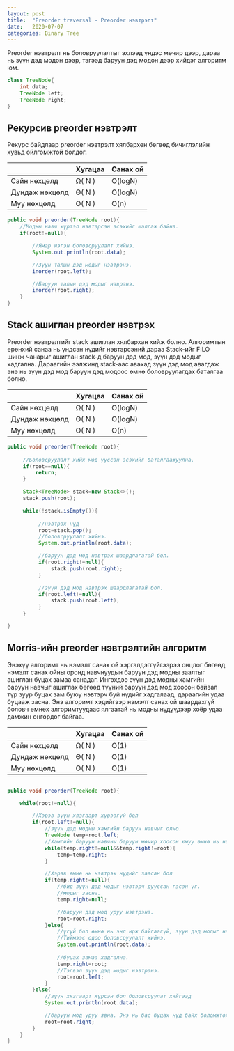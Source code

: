```yaml
---
layout: post
title:  "Preorder traversal - Preorder нэвтрэлт"
date:   2020-07-07
categories: Binary Tree
---
```


Preorder нэвтрэлт нь боловруулалтыг эхлээд үндэс мөчир дээр, дараа нь зүүн дэд модон дээр, тэгээд баруун дэд модон дээр хийдэг алгоритм юм.

```java
class TreeNode{
    int data;
    TreeNode left;
    TreeNode right;
}
```

## Рекурсив preorder нэвтрэлт 

Рекурс байдлаар preorder нэвтрэлт хялбархөн бөгөөд бичиглэлийн хувьд ойлгомжтой болдог.

|                | Хугацаа         | Санах ой         |
|----------------|-----------------|------------------|
| Сайн нөхцөлд   | Ω( N )      | O(logN)             |
| Дундаж нөхцөлд | Θ( N )      | O(logN)             |
| Муу нөхцөлд    | O(  N )      | O(n)             | 

```java
public void preorder(TreeNode root){
    //Модны навч хүртэл нэвтэрсэн эсэхийг шалгаж байна.
    if(root!=null){

        //Ямар нэгэн боловсруулалт хийнэ.
        System.out.println(root.data);

        //Зүүн талын дэд модыг нэвтрэнэ.
        inorder(root.left);

        //Баруун талын дэд модыг нэврэнэ.
        inorder(root.right);
    }
}
```

## Stack ашиглан preorder нэвтрэх
Preorder нэвтрэлтийг stack ашиглан хялбархан хийж болно. 
Алгоримтын ерөнхий санаа нь үндсэн нүдийг нэвтэрсэний дараа Stack-ийг FILO шинж чанарыг ашиглан stack-д
баруун дэд мод, зүүн дэд модыг хадгална. Дараагийн ээлжинд stack-аас авахад зүүн дэд мод авагдаж энэ нь зүүн дэд мод баруун дэд модоос өмнө боловруулагдах баталгаа болно.

|                | Хугацаа         | Санах ой         |
|----------------|-----------------|------------------|
| Сайн нөхцөлд   | Ω( N )      | O(logN)             |
| Дундаж нөхцөлд | Θ( N )      | O(logN)             |
| Муу нөхцөлд    | O(  N )      | O(n)             | 
```java
public void preorder(TreeNode root){
     
     //Боловсруулалт хийх мод үүссэн эсэхийг баталгаажуулна. 
     if(root==null){
         return;
     }

     Stack<TreeNode> stack=new Stack<>();
     stack.push(root);

     while(!stack.isEmpty()){
          
          //нэвтрэх нүд
          root=stack.pop();
          //боловсруулалт хийнэ.
          System.out.println(root.data);

          //баруун дэд мод нэвтрэх шаардлагатай бол.
          if(root.right!=null){
              stack.push(root.right);
          }

          //зүүн дэд мод нэвтрэх шаардлагатай бол.
          if(root.left!=null){
              stack.push(root.left);
          }
     }

}
```

## Morris-ийн preorder нэвтрэлтийн алгоритм

Энэхүү алгоримт нь нэмэлт санах ой хэргэлдэггүйгээрээ онцлог бөгөөд нэмэлт санах ойны оронд навчнуудын баруун дэд модны заалтыг ашиглан буцах замаа санадаг. Ингэхдээ зүүн дэд модны хамгийн баруун навчыг ашиглах бөгөөд түүний баруун дэд мод хоосон байвал түр зуур буцах зам буюу нэвтэрч буй нүдийг хадгалаад, дараагийн удаа буцааж засна.
Энэ алгоримт хэдийгээр нэмэлт санах ой шаардахгүй боловч өмнөх алгоримтуудаас ялгаатай нь модны нүдүүдээр хоёр удаа дамжин өнгөрдөг байгаа.

|                | Хугацаа         | Санах ой         |
|----------------|-----------------|------------------|
| Сайн нөхцөлд   | Ω( N )      | O(1)             |
| Дундаж нөхцөлд | Θ( N )      | O(1)             |
| Муу нөхцөлд    | O( N )      | O(1)             | 


```java

public void preorder(TreeNode root){

    while(root!=null){

        //Хэрэв зүүн хязгаарт хүрээгүй бол
        if(root.left!=null){
            //зүүн дэд модны хамгийн баруун навчыг олно.
            TreeNode temp=root.left;
            //Хамгийн баруун навчны баруун мөчир хоосон юмуу өмнө нь нэвтрэх нүдийг заасан байх ёстой.
            while(temp.right!=null&&temp.right!=root){
                temp=temp.right;
            }

            //Хэрэв өмнө нь нэвтрэх нүдийг заасан бол
            if(temp.right!=null){
                //бид зүүн дэд модыг нэвтэрч дууссан гэсэн үг.
                //модыг засна.
                temp.right=null;

                //баруун дэд мод уруу нэвтрэнэ.
                root=root.right;
            }else{
                //үгүй бол өмнө нь энд ирж байгаагүй, зүүн дэд модыг нэвтрээгүй гэсэн үг
                //Тиймээс одоо боловсруулалт хийнэ.
                System.out.println(root.data);
                
                //буцах замаа хадгална.
                temp.right=root;
                //Тэгвэл зүүн дэд модыг нэвтрэнэ.
                root=root.left;
            }
        }else{
            //зүүн хязгаарт хүрсэн бол боловсруулат хийгээд
            System.out.println(root.data);

            //баруун мод уруу явна. Энэ нь бас буцах нүд байх боломжтой.
            root=root.right;
        }
    }
}
```